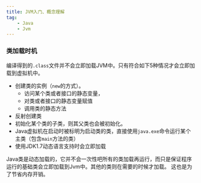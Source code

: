 ```yaml
---
title: JVM入门、概念理解
tag:
    - Java
    - Jvm
---
```


### 类加载时机

编译得到的`.class`文件并不会立即加载JVM中。只有符合如下5种情况才会立即加载到虚拟机中。

* 创建类的实例（`new`的方式）。
    - 访问某个类或者接口的静态变量，
    - 对类或者接口的静态变量赋值
    - 调用类的静态方法
* 反射创建类
*  初始化某个类的子类，则其父类也会被初始化。
*  Java虚拟机在启动时被标明为启动类的类，直接使用`java.exe`命令运行某个主类（包含`main`方法的类）
*  使用JDK1.7动态语言支持时会立即加载

Java类是动态加载的，它并不会一次性吧所有的类加载再运行，而只是保证程序运行的基础类会立即加载到Jvm中。其他的类则在需要的时候才加载。
这也是为了节省内存开销。


